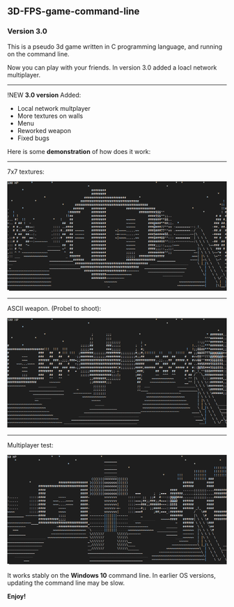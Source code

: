 ## 3D-FPS-game-command-line
### Version 3.0

This is a pseudo 3d game written in C programming language, and running on the command line.

Now you can play with your friends. In version 3.0 added a loacl network multiplayer.

----

!NEW **3.0 version**
Added:
- Local network multplayer
- More textures on walls
- Menu
- Reworked weapon
- Fixed bugs

Here is some **demonstration** of how does it work:

---

7x7 textures:

 ![Alt text](https://github.com/Nikita-bunikido/3D-FPS-game-command-line/blob/main/p1.png "Optional title")

---

ASCII weapon. (Probel to shoot):

![Alt text](https://github.com/Nikita-bunikido/3D-FPS-game-command-line/blob/main/p2.png "Optional title")

---

Multiplayer test:

![Alt text](https://github.com/Nikita-bunikido/3D-FPS-game-command-line/blob/main/p3.png "Optional title")

It works stably on the **Windows 10** command line. In earlier OS versions, updating the command line may be slow.


**Enjoy!**
